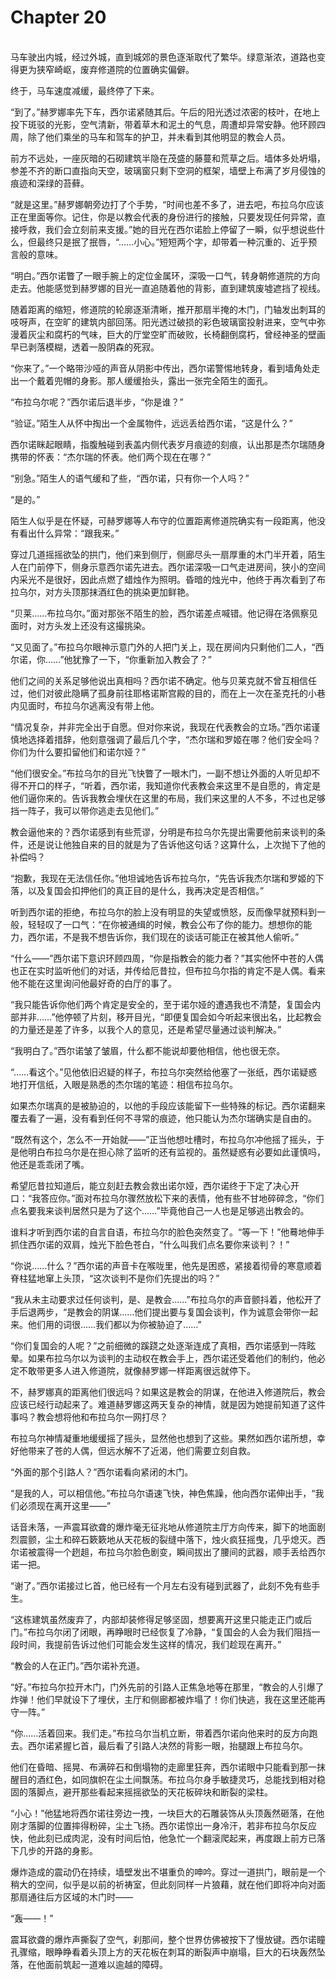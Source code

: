 # Chapter 20

<br>
马车驶出内城，经过外城，直到城郊的景色逐渐取代了繁华。绿意渐浓，道路也变得更为狭窄崎岖，废弃修道院的位置确实偏僻。

终于，马车速度减缓，最终停了下来。

“到了。”赫罗娜率先下车，西尔诺紧随其后。午后的阳光透过浓密的枝叶，在地上投下斑驳的光影，空气清新，带着草木和泥土的气息，周遭却异常安静。他环顾四周，除了他们乘坐的马车和驾车的护卫，并未看到其他明显的教会人员。

前方不远处，一座灰暗的石砌建筑半隐在茂盛的藤蔓和荒草之后。墙体多处坍塌，参差不齐的断口直指向天空，玻璃窗只剩下空洞的框架，墙壁上布满了岁月侵蚀的痕迹和深绿的苔藓。

“就是这里。”赫罗娜朝旁边打了个手势，“时间也差不多了，进去吧，布拉乌尔应该正在里面等你。记住，你是以教会代表的身份进行的接触，只要发现任何异常，直接呼救，我们会立刻前来支援。”她的目光在西尔诺脸上停留了一瞬，似乎想说些什么，但最终只是抿了抿唇，“……小心。”短短两个字，却带着一种沉重的、近乎预言般的意味。

“明白。”西尔诺瞥了一眼手腕上的定位金属环，深吸一口气，转身朝修道院的方向走去。他能感觉到赫罗娜的目光一直追随着他的背影，直到建筑废墟遮挡了视线。

随着距离的缩短，修道院的轮廓逐渐清晰，推开那扇半掩的木门，门轴发出刺耳的吱呀声，在空旷的建筑内部回荡。阳光透过破损的彩色玻璃窗投射进来，空气中弥漫着灰尘和腐朽的气味，巨大的厅堂空旷而破败，长椅翻倒腐朽，曾经神圣的壁画早已剥落模糊，透着一股阴森的死寂。

“你来了。”一个略带沙哑的声音从阴影中传出，西尔诺警惕地转身，看到墙角处走出一个戴着兜帽的身影。那人缓缓抬头，露出一张完全陌生的面孔。

“布拉乌尔呢？”西尔诺后退半步，“你是谁？”

“验证。”陌生人从怀中掏出一个金属物件，远远丢给西尔诺，“这是什么？”

西尔诺眯起眼睛，指腹触碰到表盖内侧代表岁月痕迹的刻痕，认出那是杰尔瑞随身携带的怀表：“杰尔瑞的怀表。他们两个现在在哪？”

“别急。”陌生人的语气缓和了些，“西尔诺，只有你一个人吗？”

“是的。”

陌生人似乎是在怀疑，可赫罗娜等人布守的位置距离修道院确实有一段距离，他没有看出什么异常：“跟我来。”

穿过几道摇摇欲坠的拱门，他们来到侧厅，侧廊尽头一扇厚重的木门半开着，陌生人在门前停下，侧身示意西尔诺先进去。西尔诺深吸一口气走进房间，狭小的空间内采光不是很好，因此点燃了蜡烛作为照明。昏暗的烛光中，他终于再次看到了布拉乌尔，对方头顶那抹酒红色的挑染更加鲜艳。

“贝莱……布拉乌尔。”面对那张不陌生的脸，西尔诺差点喊错。他记得在洛佩察见面时，对方头发上还没有这撮挑染。

“又见面了。”布拉乌尔眼神示意门外的人把门关上，现在房间内只剩他们二人，“西尔诺，你……”他犹豫了一下，“你重新加入教会了？”

他们之间的关系足够他说出真相吗？西尔诺不确定。他与贝莱克就不曾互相信任过，他们对彼此隐瞒了孤身前往耶格诺斯宫殿的目的，而在上一次在圣克托的小巷内见面时，布拉乌尔逃离没有带上他。

“情况复杂，并非完全出于自愿。但对你来说，我现在代表教会的立场。”西尔诺谨慎地选择着措辞，他刻意强调了最后几个字，“杰尔瑞和罗姬在哪？他们安全吗？你们为什么要扣留他们和诺尔娅？”

“他们很安全。”布拉乌尔的目光飞快瞥了一眼木门，一副不想让外面的人听见却不得不开口的样子，“听着，西尔诺，我知道你代表教会来这里不是自愿的，肯定是他们逼你来的。告诉我教会埋伏在这里的布局，我们来这里的人不多，不过也足够挡一阵子，我可以带你逃走去见他们。”

教会逼他来的？西尔诺感到有些荒谬，分明是布拉乌尔先提出需要他前来谈判的条件，还是说让他独自来的目的就是为了告诉他这句话？这算什么，上次抛下了他的补偿吗？

“抱歉，我现在无法信任你。”他坦诚地告诉布拉乌尔，“先告诉我杰尔瑞和罗姬的下落，以及复国会扣押他们的真正目的是什么，我再决定是否相信。”

听到西尔诺的拒绝，布拉乌尔的脸上没有明显的失望或愤怒，反而像早就预料到一般，轻轻叹了一口气：“在你被通缉的时候，教会公布了你的能力。想想你的能力，西尔诺，不是我不想告诉你，我们现在的谈话可能正在被其他人偷听。”

“什么——”西尔诺下意识环顾四周，“你是指教会的能力者？”其实他怀中苍的人偶也正在实时监听他们的对话，并传给厄昔拉，但布拉乌尔指的肯定不是人偶。看来他不能在这里询问他最好奇的白厅的事了。

“我只能告诉你他们两个肯定是安全的，至于诺尔娅的遭遇我也不清楚，复国会内部并非……”他停顿了片刻，移开目光，“即便复国会如今听起来很出名，比起教会的力量还是差了许多，以我个人的意见，还是希望尽量通过谈判解决。”

“我明白了。”西尔诺皱了皱眉，什么都不能说却要他相信，他也很无奈。

“……看这个。”见他依旧迟疑的样子，布拉乌尔突然给他塞了一张纸，西尔诺疑惑地打开信纸，入眼是熟悉的杰尔瑞的笔迹：相信布拉乌尔。

如果杰尔瑞真的是被胁迫的，以他的手段应该能留下一些特殊的标记。西尔诺翻来覆去看了一遍，没有看到任何不寻常的痕迹，他只能认为杰尔瑞确实是自由的。

“既然有这个，怎么不一开始就——”正当他想吐槽时，布拉乌尔冲他摇了摇头，于是他明白布拉乌尔是在担心除了监听的还有监视的。虽然疑惑有必要如此谨慎吗，他还是乖乖闭了嘴。

希望厄昔拉知道后，能立刻赶去教会救出诺尔娅，西尔诺终于下定了决心开口：“我答应你。”面对布拉乌尔骤然放松下来的表情，他有些不甘地碎碎念，“你们点名要我来谈判居然只是为了这个……”毕竟他自己一人也是足够逃出教会的。

谁料才听到西尔诺的自言自语，布拉乌尔的脸色突然变了。“等一下！”他蓦地伸手抓住西尔诺的双肩，烛光下脸色苍白，“什么叫我们点名要你来谈判？！”

“你说……什么？”西尔诺的声音卡在喉咙里，他先是困惑，紧接着彻骨的寒意顺着脊柱猛地窜上头顶，“这次谈判不是你们先提出的吗？”

“我从未主动要求过任何谈判，是、是教会……”布拉乌尔的声音颤抖着，他松开了手后退两步，“是教会的阴谋……他们提出要与复国会谈判，作为诚意会带你一起来。他们用的词很……我们都以为你被胁迫了……”

“你们复国会的人呢？”之前细微的蹊跷之处逐渐连成了真相，西尔诺感到一阵眩晕。如果布拉乌尔以为谈判的主动权在教会手上，西尔诺还受着他们的制约，他必定不敢带更多人进入修道院，就像赫罗娜一样距离很远就停下。

不，赫罗娜真的距离他们很远吗？如果这是教会的阴谋，在他进入修道院后，教会应该已经行动起来了。难道赫罗娜这两天复杂的神情，就是因为她提前知道了这件事吗？教会想将他和布拉乌尔一网打尽？

布拉乌尔神情凝重地缓缓摇了摇头，显然他也想到了这些。果然如西尔诺所想，幸好他带来了苍的人偶，但远水解不了近渴，他们需要立刻自救。

“外面的那个引路人？”西尔诺看向紧闭的木门。

“是我的人，可以相信他。”布拉乌尔语速飞快，神色焦躁，他向西尔诺伸出手，“我们必须现在离开这里——”

话音未落，一声震耳欲聋的爆炸毫无征兆地从修道院主厅方向传来，脚下的地面剧烈震颤，尘土和碎石簌簌地从天花板的裂缝中落下，烛火疯狂摇曳，几乎熄灭。西尔诺被震得一个趔趄，布拉乌尔脸色剧变，瞬间拔出了腰间的武器，顺手丢给西尔诺一把。

“谢了。”西尔诺接过匕首，他已经有一个月左右没有碰到武器了，此刻不免有些手生。

“这栋建筑虽然废弃了，内部却装修得足够坚固，想要离开这里只能走正门或后门。”布拉乌尔闭了闭眼，再睁眼时已经恢复了冷静，“复国会的人会为我们阻挡一段时间，我提前告诉过他们可能会发生这样的情况，我们趁现在离开。”

“教会的人在正门。”西尔诺补充道。

“好。”布拉乌尔拉开木门，门外先前的引路人正焦急地等在那里，“教会的人引爆了炸弹！他们早就设下了埋伏，主厅和侧廊都被炸塌了！你们快逃，我在这里还能再守一阵。”

“你……活着回来。我们走。”布拉乌尔当机立断，带着西尔诺向他来时的反方向跑去。西尔诺紧握匕首，最后看了引路人决然的背影一眼，抬腿跟上布拉乌尔。

他们在昏暗、摇晃、布满碎石和倒塌物的走廊里狂奔，西尔诺眼中只能看到那一抹醒目的酒红色，如同旗帜在尘土间飘荡。布拉乌尔身手敏捷灵巧，总能找到相对稳固的落脚点，避开那些看起来摇摇欲坠的天花板碎块和断裂的梁柱。

“小心！”他猛地将西尔诺往旁边一拽，一块巨大的石雕装饰从头顶轰然砸落，在他刚才落脚的位置摔得粉碎，尘土飞扬。西尔诺惊出一身冷汗，若非布拉乌尔反应快，他此刻已成肉泥，没有时间后怕，他急忙一个翻滚爬起来，再度跟上前方已落下几步的开路的身影。

爆炸造成的震动仍在持续，墙壁发出不堪重负的呻吟。穿过一道拱门，眼前是一个稍大的空间，似乎是以前的祈祷室，但此刻同样一片狼藉，就在他们即将冲向对面那扇通往后方区域的木门时——

“轰——！”

震耳欲聋的爆炸声撕裂了空气，刹那间，整个世界仿佛被按下了慢放键。西尔诺瞳孔骤缩，眼睁睁看着头顶上方的天花板在刺耳的断裂声中崩塌，巨大的石块轰然坠落，在他面前筑起一道难以逾越的障碍。
